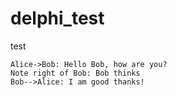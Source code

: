 # delphi_test
test

```sequence
Alice->Bob: Hello Bob, how are you?
Note right of Bob: Bob thinks
Bob-->Alice: I am good thanks!
```
